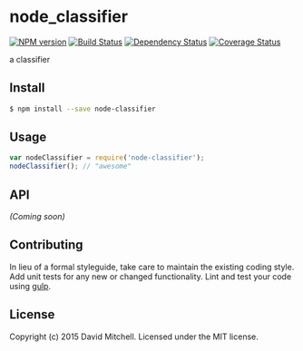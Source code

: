 # node_classifier 
[![NPM version][npm-image]][npm-url] [![Build Status][travis-image]][travis-url] [![Dependency Status][daviddm-url]][daviddm-image] [![Coverage Status][coveralls-image]][coveralls-url]

a classifier


## Install

```bash
$ npm install --save node-classifier
```


## Usage

```javascript
var nodeClassifier = require('node-classifier');
nodeClassifier(); // "awesome"
```

## API

_(Coming soon)_


## Contributing

In lieu of a formal styleguide, take care to maintain the existing coding style. Add unit tests for any new or changed functionality. Lint and test your code using [gulp](http://gulpjs.com/).


## License

Copyright (c) 2015 David Mitchell. Licensed under the MIT license.



[npm-url]: https://npmjs.org/package/node-classifier
[npm-image]: https://badge.fury.io/js/node-classifier.svg
[travis-url]: https://travis-ci.org/davidamitchell/node-classifier
[travis-image]: https://travis-ci.org/davidamitchell/node-classifier.svg?branch=master
[daviddm-url]: https://david-dm.org/davidamitchell/node-classifier.svg?theme=shields.io
[daviddm-image]: https://david-dm.org/davidamitchell/node-classifier
[coveralls-url]: https://coveralls.io/r/davidamitchell/node-classifier
[coveralls-image]: https://coveralls.io/repos/davidamitchell/node-classifier/badge.png
